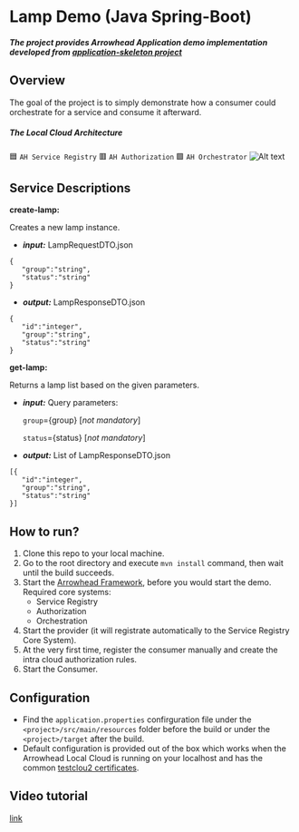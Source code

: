 # Lamp Demo (Java Spring-Boot)
##### The project provides Arrowhead Application demo implementation developed from [application-skeleton project](https://github.com/arrowhead-f/client-skeleton-java-spring)

## Overview
The goal of the project is to simply demonstrate how a consumer could orchestrate for a service and consume it afterward.
##### The Local Cloud Architecture 
🟦 `AH Service Registry`
🟥 `AH Authorization` 
🟩 `AH Orchestrator`
![Alt text](https://github.com/arrowhead-f/sos-examples-spring/blob/master/demo-lamp/doc/overview.png)

## Service Descriptions
**create-lamp:**

Creates a new lamp instance.
* ***input:*** LampRequestDTO.json
```
{
   "group":"string",
   "status":"string"
}
```
* ***output:*** LampResponseDTO.json
```
{
   "id":"integer",
   "group":"string",
   "status":"string"
}
```

**get-lamp:**

Returns a lamp list based on the given parameters.
* ***input:*** Query parameters: 

  `group`={group} [*not mandatory*]
  
  `status`={status} [*not mandatory*]

* ***output:*** List of LampResponseDTO.json
```
[{
   "id":"integer",
   "group":"string",
   "status":"string"
}]
```

## How to run?
1. Clone this repo to your local machine.
2. Go to the root directory and execute `mvn install` command, then wait until the build succeeds.
3. Start the [Arrowhead Framework](https://github.com/eclipse-arrowhead/core-java-spring), before you would start the demo.
   Required core systems:
   * Service Registry
   * Authorization
   * Orchestration
4. Start the provider (it will registrate automatically to the Service Registry Core System).
5. At the very first time, register the consumer manually and create the intra cloud authorization rules.
6. Start the Consumer.

## Configuration
  - Find the `application.properties` confirguration file under the `<project>/src/main/resources` folder before the build or under the `<project>/target` after the build.
  - Default configuration is provided out of the box which works when the Arrowhead Local Cloud is running on your localhost and has the common [testclou2 certificates](https://github.com/eclipse-arrowhead/core-java-spring/tree/master/certificates/testcloud2). 

## Video tutorial
[link](https://www.youtube.com/watch?v=9BHemnv3mQA&t=5s)
